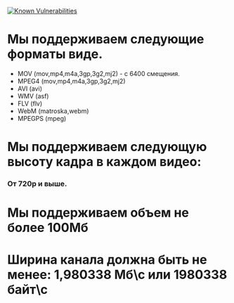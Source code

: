 
<a href="https://snyk.io/test/github/simvolice/adsme2"><img src="https://snyk.io/test/github/simvolice/adsme2/badge.svg" alt="Known Vulnerabilities" data-canonical-src="https://snyk.io/test/github/simvolice/adsme2" style="max-width:100%;"></a>





# Мы поддерживаем следующие форматы виде.
* MOV (mov,mp4,m4a,3gp,3g2,mj2) - с 6400 смещения.
* MPEG4 (mov,mp4,m4a,3gp,3g2,mj2)
* AVI (avi)
* WMV (asf)
* FLV (flv)
* WebM (matroska,webm)
* MPEGPS (mpeg)


# Мы поддерживаем следующую высоту кадра в каждом видео:
### От 720p и выше.


# Мы поддерживаем объем не более 100Мб

# Ширина канала должна быть не менее: 1,980338 Мб\с или 1980338 байт\с
